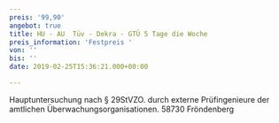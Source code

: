 ```yaml
---
preis: '99,90'
angebot: true
title: HU - AU  Tüv - Dekra - GTÜ 5 Tage die Woche
preis_information: 'Festpreis '
von: ''
bis: ''
date: 2019-02-25T15:36:21.000+00:00

---
```

Hauptuntersuchung nach § 29StVZO. durch externe Prüfingenieure der amtlichen Überwachungsorganisationen. 58730 Fröndenberg